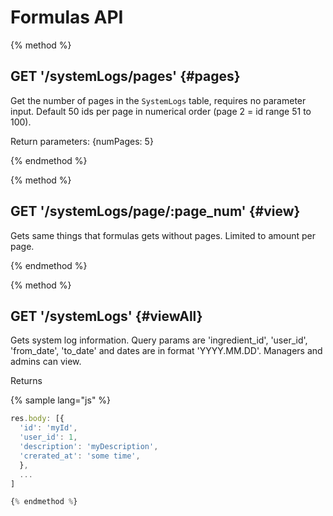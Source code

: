 # Formulas API

{% method %}
## GET '/systemLogs/pages' {#pages}

Get the number of pages in the `SystemLogs` table, requires no parameter input. Default 50 ids per page in numerical order (page 2 = id range 51 to 100).

Return parameters:
{numPages: 5}

{% endmethod %}

{% method %}
## GET '/systemLogs/page/:page_num' {#view}

Gets same things that formulas gets without pages. Limited to amount per page.

{% endmethod %}


{% method %}
## GET '/systemLogs' {#viewAll}

Gets system log information. Query params are 'ingredient_id', 'user_id', 'from_date', 'to_date' and dates are in format 'YYYY.MM.DD'. Managers and admins can view.

Returns

{% sample lang="js" %}
```js
res.body: [{
  'id': 'myId',
  'user_id': 1,
  'description': 'myDescription',
  'crerated_at': 'some time',
  },
  ...
]

{% endmethod %}